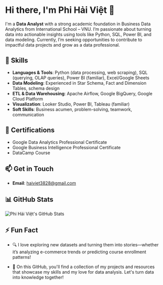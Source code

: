# Hi there, I'm Phi Hải Việt 👋

I'm a **Data Analyst** with a strong academic foundation in Business Data Analytics from International School – VNU. I’m passionate about turning data into actionable insights using tools like Python, SQL, Power BI, and data modeling. Currently, I’m seeking opportunities to contribute to impactful data projects and grow as a data professional.

## 🔧 Skills
- **Languages & Tools**: Python (data processing, web scraping), SQL (querying, OLAP queries), Power BI (familiar), Excel/Google Sheets  
- **Data Modeling**: Experienced in Star Schema, Fact and Dimension Tables, schema design  
- **ETL & Data Warehousing**: Apache Airflow, Google BigQuery, Google Cloud Platform  
- **Visualization**: Looker Studio, Power BI, Tableau (familiar)  
- **Soft Skills**: Business acumen, problem-solving, teamwork, communication  

## 📜 Certifications
- Google Data Analytics Professional Certificate 
- Google Business Intelligence Professional Certificate 
- DataCamp Course 

## 📫 Get in Touch
- **Email**: [haiviet3828@gmail.com](mailto:haiviet3828@gmail.com)  

## 📊 GitHub Stats
![Phi Hải Việt's GitHub Stats](https://github-readme-stats.vercel.app/api?username=YodeBee&show_icons=true&theme=radical)

## ⚡ Fun Fact
- 🔍 I love exploring new datasets and turning them into stories—whether it’s analyzing e-commerce trends or predicting course enrollment patterns!

- 🌱 On this GitHub, you'll find a collection of my projects and resources that showcase my skills and my love for data analysis. Let's turn data into knowledge together!
